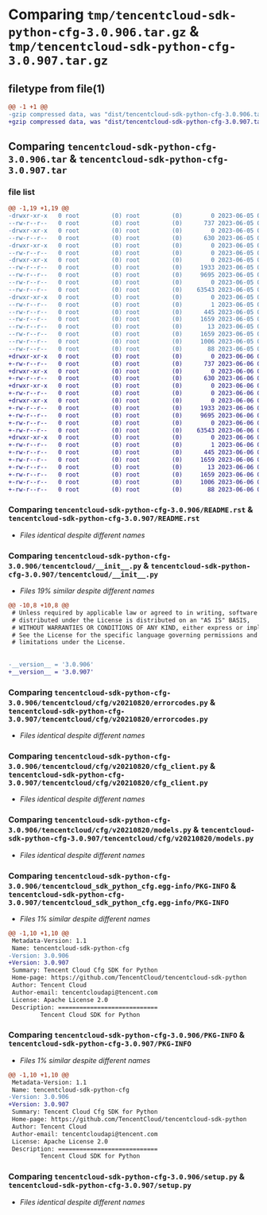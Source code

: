 # Comparing `tmp/tencentcloud-sdk-python-cfg-3.0.906.tar.gz` & `tmp/tencentcloud-sdk-python-cfg-3.0.907.tar.gz`

## filetype from file(1)

```diff
@@ -1 +1 @@
-gzip compressed data, was "dist/tencentcloud-sdk-python-cfg-3.0.906.tar", last modified: Mon Jun  5 00:29:35 2023, max compression
+gzip compressed data, was "dist/tencentcloud-sdk-python-cfg-3.0.907.tar", last modified: Tue Jun  6 02:21:42 2023, max compression
```

## Comparing `tencentcloud-sdk-python-cfg-3.0.906.tar` & `tencentcloud-sdk-python-cfg-3.0.907.tar`

### file list

```diff
@@ -1,19 +1,19 @@
-drwxr-xr-x   0 root         (0) root         (0)        0 2023-06-05 00:29:35.000000 tencentcloud-sdk-python-cfg-3.0.906/
--rw-r--r--   0 root         (0) root         (0)      737 2023-06-05 00:29:35.000000 tencentcloud-sdk-python-cfg-3.0.906/README.rst
-drwxr-xr-x   0 root         (0) root         (0)        0 2023-06-05 00:29:35.000000 tencentcloud-sdk-python-cfg-3.0.906/tencentcloud/
--rw-r--r--   0 root         (0) root         (0)      630 2023-06-05 00:29:35.000000 tencentcloud-sdk-python-cfg-3.0.906/tencentcloud/__init__.py
-drwxr-xr-x   0 root         (0) root         (0)        0 2023-06-05 00:29:35.000000 tencentcloud-sdk-python-cfg-3.0.906/tencentcloud/cfg/
--rw-r--r--   0 root         (0) root         (0)        0 2023-06-05 00:29:35.000000 tencentcloud-sdk-python-cfg-3.0.906/tencentcloud/cfg/__init__.py
-drwxr-xr-x   0 root         (0) root         (0)        0 2023-06-05 00:29:35.000000 tencentcloud-sdk-python-cfg-3.0.906/tencentcloud/cfg/v20210820/
--rw-r--r--   0 root         (0) root         (0)     1933 2023-06-05 00:29:35.000000 tencentcloud-sdk-python-cfg-3.0.906/tencentcloud/cfg/v20210820/errorcodes.py
--rw-r--r--   0 root         (0) root         (0)     9695 2023-06-05 00:29:35.000000 tencentcloud-sdk-python-cfg-3.0.906/tencentcloud/cfg/v20210820/cfg_client.py
--rw-r--r--   0 root         (0) root         (0)        0 2023-06-05 00:29:35.000000 tencentcloud-sdk-python-cfg-3.0.906/tencentcloud/cfg/v20210820/__init__.py
--rw-r--r--   0 root         (0) root         (0)    63543 2023-06-05 00:29:35.000000 tencentcloud-sdk-python-cfg-3.0.906/tencentcloud/cfg/v20210820/models.py
-drwxr-xr-x   0 root         (0) root         (0)        0 2023-06-05 00:29:35.000000 tencentcloud-sdk-python-cfg-3.0.906/tencentcloud_sdk_python_cfg.egg-info/
--rw-r--r--   0 root         (0) root         (0)        1 2023-06-05 00:29:35.000000 tencentcloud-sdk-python-cfg-3.0.906/tencentcloud_sdk_python_cfg.egg-info/dependency_links.txt
--rw-r--r--   0 root         (0) root         (0)      445 2023-06-05 00:29:35.000000 tencentcloud-sdk-python-cfg-3.0.906/tencentcloud_sdk_python_cfg.egg-info/SOURCES.txt
--rw-r--r--   0 root         (0) root         (0)     1659 2023-06-05 00:29:35.000000 tencentcloud-sdk-python-cfg-3.0.906/tencentcloud_sdk_python_cfg.egg-info/PKG-INFO
--rw-r--r--   0 root         (0) root         (0)       13 2023-06-05 00:29:35.000000 tencentcloud-sdk-python-cfg-3.0.906/tencentcloud_sdk_python_cfg.egg-info/top_level.txt
--rw-r--r--   0 root         (0) root         (0)     1659 2023-06-05 00:29:35.000000 tencentcloud-sdk-python-cfg-3.0.906/PKG-INFO
--rw-r--r--   0 root         (0) root         (0)     1006 2023-06-05 00:29:35.000000 tencentcloud-sdk-python-cfg-3.0.906/setup.py
--rw-r--r--   0 root         (0) root         (0)       88 2023-06-05 00:29:35.000000 tencentcloud-sdk-python-cfg-3.0.906/setup.cfg
+drwxr-xr-x   0 root         (0) root         (0)        0 2023-06-06 02:21:42.000000 tencentcloud-sdk-python-cfg-3.0.907/
+-rw-r--r--   0 root         (0) root         (0)      737 2023-06-06 02:21:42.000000 tencentcloud-sdk-python-cfg-3.0.907/README.rst
+drwxr-xr-x   0 root         (0) root         (0)        0 2023-06-06 02:21:42.000000 tencentcloud-sdk-python-cfg-3.0.907/tencentcloud/
+-rw-r--r--   0 root         (0) root         (0)      630 2023-06-06 02:21:42.000000 tencentcloud-sdk-python-cfg-3.0.907/tencentcloud/__init__.py
+drwxr-xr-x   0 root         (0) root         (0)        0 2023-06-06 02:21:42.000000 tencentcloud-sdk-python-cfg-3.0.907/tencentcloud/cfg/
+-rw-r--r--   0 root         (0) root         (0)        0 2023-06-06 02:21:42.000000 tencentcloud-sdk-python-cfg-3.0.907/tencentcloud/cfg/__init__.py
+drwxr-xr-x   0 root         (0) root         (0)        0 2023-06-06 02:21:42.000000 tencentcloud-sdk-python-cfg-3.0.907/tencentcloud/cfg/v20210820/
+-rw-r--r--   0 root         (0) root         (0)     1933 2023-06-06 02:21:42.000000 tencentcloud-sdk-python-cfg-3.0.907/tencentcloud/cfg/v20210820/errorcodes.py
+-rw-r--r--   0 root         (0) root         (0)     9695 2023-06-06 02:21:42.000000 tencentcloud-sdk-python-cfg-3.0.907/tencentcloud/cfg/v20210820/cfg_client.py
+-rw-r--r--   0 root         (0) root         (0)        0 2023-06-06 02:21:42.000000 tencentcloud-sdk-python-cfg-3.0.907/tencentcloud/cfg/v20210820/__init__.py
+-rw-r--r--   0 root         (0) root         (0)    63543 2023-06-06 02:21:42.000000 tencentcloud-sdk-python-cfg-3.0.907/tencentcloud/cfg/v20210820/models.py
+drwxr-xr-x   0 root         (0) root         (0)        0 2023-06-06 02:21:42.000000 tencentcloud-sdk-python-cfg-3.0.907/tencentcloud_sdk_python_cfg.egg-info/
+-rw-r--r--   0 root         (0) root         (0)        1 2023-06-06 02:21:42.000000 tencentcloud-sdk-python-cfg-3.0.907/tencentcloud_sdk_python_cfg.egg-info/dependency_links.txt
+-rw-r--r--   0 root         (0) root         (0)      445 2023-06-06 02:21:42.000000 tencentcloud-sdk-python-cfg-3.0.907/tencentcloud_sdk_python_cfg.egg-info/SOURCES.txt
+-rw-r--r--   0 root         (0) root         (0)     1659 2023-06-06 02:21:42.000000 tencentcloud-sdk-python-cfg-3.0.907/tencentcloud_sdk_python_cfg.egg-info/PKG-INFO
+-rw-r--r--   0 root         (0) root         (0)       13 2023-06-06 02:21:42.000000 tencentcloud-sdk-python-cfg-3.0.907/tencentcloud_sdk_python_cfg.egg-info/top_level.txt
+-rw-r--r--   0 root         (0) root         (0)     1659 2023-06-06 02:21:42.000000 tencentcloud-sdk-python-cfg-3.0.907/PKG-INFO
+-rw-r--r--   0 root         (0) root         (0)     1006 2023-06-06 02:21:42.000000 tencentcloud-sdk-python-cfg-3.0.907/setup.py
+-rw-r--r--   0 root         (0) root         (0)       88 2023-06-06 02:21:42.000000 tencentcloud-sdk-python-cfg-3.0.907/setup.cfg
```

### Comparing `tencentcloud-sdk-python-cfg-3.0.906/README.rst` & `tencentcloud-sdk-python-cfg-3.0.907/README.rst`

 * *Files identical despite different names*

### Comparing `tencentcloud-sdk-python-cfg-3.0.906/tencentcloud/__init__.py` & `tencentcloud-sdk-python-cfg-3.0.907/tencentcloud/__init__.py`

 * *Files 19% similar despite different names*

```diff
@@ -10,8 +10,8 @@
 # Unless required by applicable law or agreed to in writing, software
 # distributed under the License is distributed on an "AS IS" BASIS,
 # WITHOUT WARRANTIES OR CONDITIONS OF ANY KIND, either express or implied.
 # See the License for the specific language governing permissions and
 # limitations under the License.
 
 
-__version__ = '3.0.906'
+__version__ = '3.0.907'
```

### Comparing `tencentcloud-sdk-python-cfg-3.0.906/tencentcloud/cfg/v20210820/errorcodes.py` & `tencentcloud-sdk-python-cfg-3.0.907/tencentcloud/cfg/v20210820/errorcodes.py`

 * *Files identical despite different names*

### Comparing `tencentcloud-sdk-python-cfg-3.0.906/tencentcloud/cfg/v20210820/cfg_client.py` & `tencentcloud-sdk-python-cfg-3.0.907/tencentcloud/cfg/v20210820/cfg_client.py`

 * *Files identical despite different names*

### Comparing `tencentcloud-sdk-python-cfg-3.0.906/tencentcloud/cfg/v20210820/models.py` & `tencentcloud-sdk-python-cfg-3.0.907/tencentcloud/cfg/v20210820/models.py`

 * *Files identical despite different names*

### Comparing `tencentcloud-sdk-python-cfg-3.0.906/tencentcloud_sdk_python_cfg.egg-info/PKG-INFO` & `tencentcloud-sdk-python-cfg-3.0.907/tencentcloud_sdk_python_cfg.egg-info/PKG-INFO`

 * *Files 1% similar despite different names*

```diff
@@ -1,10 +1,10 @@
 Metadata-Version: 1.1
 Name: tencentcloud-sdk-python-cfg
-Version: 3.0.906
+Version: 3.0.907
 Summary: Tencent Cloud Cfg SDK for Python
 Home-page: https://github.com/TencentCloud/tencentcloud-sdk-python
 Author: Tencent Cloud
 Author-email: tencentcloudapi@tencent.com
 License: Apache License 2.0
 Description: ============================
         Tencent Cloud SDK for Python
```

### Comparing `tencentcloud-sdk-python-cfg-3.0.906/PKG-INFO` & `tencentcloud-sdk-python-cfg-3.0.907/PKG-INFO`

 * *Files 1% similar despite different names*

```diff
@@ -1,10 +1,10 @@
 Metadata-Version: 1.1
 Name: tencentcloud-sdk-python-cfg
-Version: 3.0.906
+Version: 3.0.907
 Summary: Tencent Cloud Cfg SDK for Python
 Home-page: https://github.com/TencentCloud/tencentcloud-sdk-python
 Author: Tencent Cloud
 Author-email: tencentcloudapi@tencent.com
 License: Apache License 2.0
 Description: ============================
         Tencent Cloud SDK for Python
```

### Comparing `tencentcloud-sdk-python-cfg-3.0.906/setup.py` & `tencentcloud-sdk-python-cfg-3.0.907/setup.py`

 * *Files identical despite different names*

